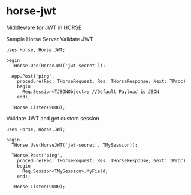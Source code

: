 # horse-jwt
Middleware for JWT in HORSE

Sample Horse Server Validate JWT
```delphi
uses Horse, Horse.JWT;

begin
  THorse.Use(HorseJWT('jwt-secret')); 

  App.Post('ping',
    procedure(Req: THorseRequest; Res: THorseResponse; Next: TProc)
    begin
      Req.Session<TJSONObject>; //Default Payload is JSON
    end);

  THorse.Listen(9000);
```

Validate JWT and get custom session
```delphi
uses Horse, Horse.JWT;

begin
  THorse.Use(HorseJWT('jwt-secret', TMySession)); 

  THorse.Post('ping',
    procedure(Req: THorseRequest; Res: THorseResponse; Next: TProc)
    begin
      Req.Session<TMySession>.MyField;
    end);

  THorse.Listen(9000);
```
